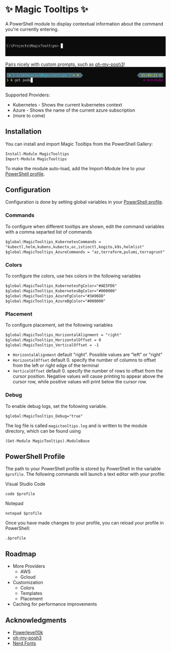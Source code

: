 # ✨ Magic Tooltips ✨

A PowerShell module to display contextual information about the command you're currently entering.

![Magic Tooltips Demo](/media/demo.gif)

Pairs nicely with custom prompts, such as [oh-my-posh3](https://github.com/JanDeDobbeleer/oh-my-posh3)!
![Magic Tooltips with oh-my-posh3](/media/oh-my-posh3.png)


Supported Providers:
- Kubernetes - Shows the current kubernetes context
- Azure - Shows the name of the current azure subscription
- (more to come)

## Installation

You can install and import Magic Tooltips from the PowerShell Gallery:

```pwsh
Install-Module MagicTooltips
Import-Module MagicTooltips
```

To make the module auto-load, add the Import-Module line to your [PowerShell profile](#powershell-profile).

## Configuration

Configuration is done by setting global variables in your [PowerShell profile](#powershell-profile).

### Commands
To configure when different tooltips are shown, edit the command variables with a comma separted list of commands
```pwsh
$global:MagicTooltips_KubernetesCommands = "kubectl,helm,kubens,kubectx,oc,istioctl,kogito,k9s,helmlist"
$global:MagicTooltips_AzureCommands = "az,terraform,pulumi,terragrunt"
```

### Colors
To configure the colors, use hex colors in the following variables
```pwsh
$global:MagicTooltips_KubernetesFgColor="#AE5FD6"
$global:MagicTooltips_KubernetesBgColor="#000000"
$global:MagicTooltips_AzureFgColor="#3A96DD"
$global:MagicTooltips_AzureBgColor="#000000"
```

### Placement
To configure placement, set the following variables
```pwsh
$global:MagicTooltips_HorizontalAlignment = "right"
$global:MagicTooltips_HorizontalOffset = 0
$global:MagicTooltips_VerticalOffset = -1
```

- `HorizontalAlignment` default "right". Possible values are "left" or "right"
- `HorizontalOffset` default 0. specify the number of columns to offset from the left or right edge of the terminal
- `VerticalOffset` default 0. specify the number of rows to offset from the cursor position. Negative values will cause printing 
to appear above the cursor row, while positive values will print below the cursor row.

### Debug
To enable debug logs, set the following variable.
```pwsh
$global:MagicTooltips_Debug="true"
```
 The log file is called `magictooltips.log` and is written to the module directory, which can be found using
```pwsh
(Get-Module MagicTooltips).ModuleBase
```


## PowerShell Profile

The path to your PowerShell profile is stored by PowerShell in the variable `$profile`. The following commands will launch a text editor with your profile:

Visual Studio Code
```pwsh
code $profile
```

Notepad
```pwsh
notepad $profile
```

Once you have made changes to your profile, you can reload your profile in PowerShell:
```pwsh
.$profile
```

## Roadmap
- More Providers
    - AWS
    - Gcloud
- Customization
    - Colors
    - Templates
    - Placement
- Caching for performance improvements

## Acknowledgments
- [Powerlevel10k](https://github.com/romkatv/powerlevel10k)
- [oh-my-posh3](https://github.com/JanDeDobbeleer/oh-my-posh3)
- [Nerd Fonts](https://www.nerdfonts.com/)
